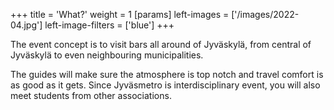 +++
title = 'What?'
weight = 1
[params]
  left-images = ['/images/2022-04.jpg']
  left-image-filters = ['blue']
+++

The event concept is to visit bars all around of Jyväskylä, from central of Jyväskylä to even neighbouring municipalities.

The guides will make sure the atmosphere is top notch and travel comfort is as good as it gets. Since Jyväsmetro is interdisciplinary event, you will also meet students from other associations.
